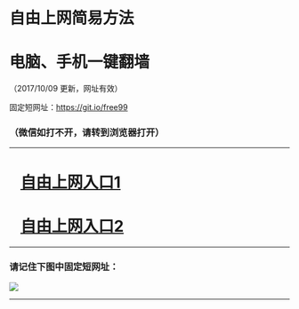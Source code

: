﻿# 自由上网简易方法

# 电脑、手机一键翻墙

（2017/10/09 更新，网址有效）

固定短网址：https://git.io/free99

### （微信如打不开，请转到浏览器打开）


***





# &nbsp;&nbsp; <a href="http://ft993222867.fwq-tz-1001.info/fwqtz01.html?t=100900129102 " target="_blank">自由上网入口1</a>
# &nbsp;&nbsp; <a href="http://ft57264505.fwq-tz-1002.info/fwqtz02.html?t=100900125514 " target="_blank">自由上网入口2</a>
***

### 请记住下图中固定短网址：

<img src="https://s3-us-west-2.amazonaws.com/fwq-1001/yjfq-20170905okok.png" /> 


***

